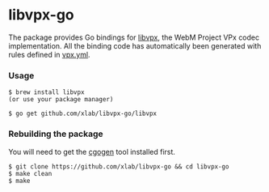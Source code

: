 libvpx-go
=========

The package provides Go bindings for [libvpx](http://www.webmproject.org/code/), the WebM Project VPx codec implementation.
All the binding code has automatically been generated with rules defined in [vpx.yml](/vpx.yml).

### Usage

```
$ brew install libvpx
(or use your package manager)

$ go get github.com/xlab/libvpx-go/libvpx
```

### Rebuilding the package

You will need to get the [cgogen](https://git.io/cgogen) tool installed first.

```
$ git clone https://github.com/xlab/libvpx-go && cd libvpx-go
$ make clean
$ make
```
